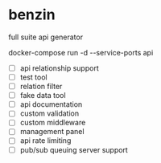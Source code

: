 # benzin
full suite api generator

docker-compose run -d --service-ports api

- [ ] api relationship support
- [ ] test tool
- [ ] relation filter
- [ ] fake data tool
- [ ] api documentation
- [ ] custom validation
- [ ] custom middleware
- [ ] management panel
- [ ] api rate limiting
- [ ] pub/sub queuing server support
